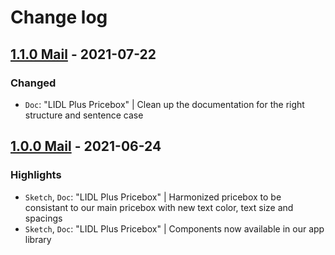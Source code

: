 # Change log

## [1.1.0 Mail](https://github.com/cake-hub/lidl-mail-sketch/tree/v1.1.0) - 2021-07-22

### Changed

* `Doc`: "LIDL Plus Pricebox" | Clean up the documentation for the right structure and sentence case


## [1.0.0 Mail](https://github.com/cake-hub/lidl-mail-sketch/tree/v1.0.0) - 2021-06-24

### Highlights

* `Sketch`, `Doc`: "LIDL Plus Pricebox" | Harmonized pricebox to be consistant to our main pricebox with new text color, text size and spacings
* `Sketch`, `Doc`: "LIDL Plus Pricebox" | Components now available in our app library


